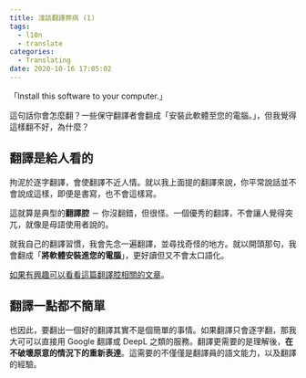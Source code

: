 ```yaml
---
title: 淺談翻譯弊病 (1)
tags:
  - l10n
  - translate
categories:
  - Translating
date: 2020-10-16 17:05:02
---
```


「Install this software to your computer.」

這句話你會怎麼翻？一些保守翻譯者會翻成「安裝此軟體至您的電腦。」，但我覺得這樣翻不好，為什麼？
<!-- more -->
## 翻譯是給人看的

拘泥於逐字翻譯，會使翻譯不近人情。就以我上面提的翻譯來說，你平常說話並不會說成這樣，即便是書寫，也不會這樣寫。

這就算是典型的**翻譯腔** － 你沒翻錯，但很怪。一個優秀的翻譯，不會讓人覺得突兀，就像是母語使用者說的。

就我自己的翻譯習慣，我會先念一遍翻譯，並尋找奇怪的地方。就以開頭那句，我會翻成「**將軟體安裝進您的電腦**」，更好讀但又不會太口語化。

[如果有興趣可以看看這篇翻譯腔相關的文章](https://tw.blog.voicetube.com/archives/19126/%E9%80%99%E5%8F%A5%E4%B8%AD%E6%96%87%E6%80%8E%E9%BA%BC%E7%BF%BB%E5%BE%97%E9%82%A3%E9%BA%BC%E5%BD%86%E6%89%AD%EF%BC%81%E5%8D%81%E5%A4%A7%E5%B8%B8%E8%A6%8B%E7%BF%BB%E8%AD%AF%E8%85%94%E4%BD%A0%E9%83%BD/)。

## 翻譯一點都不簡單

也因此，要翻出一個好的翻譯其實不是個簡單的事情。如果翻譯只會逐字翻，那我大可可以直接用 Google 翻譯或 DeepL 之類的服務。翻譯更需要的是理解後，**在不破壞原意的情況下的重新表達**。這需要的不僅僅是翻譯員的語文能力，以及翻譯的經驗。
